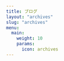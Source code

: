 ```yaml
---
title: ブログ
layout: "archives"
slug: "archives"
menu:
  main:
    weight: 10
    params:
      icon: archives
---
```

